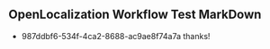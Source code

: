 ## OpenLocalization Workflow Test MarkDown

* 987ddbf6-534f-4ca2-8688-ac9ae8f74a7a 
thanks!



<!--HONumber=Feb16_HO3-->
